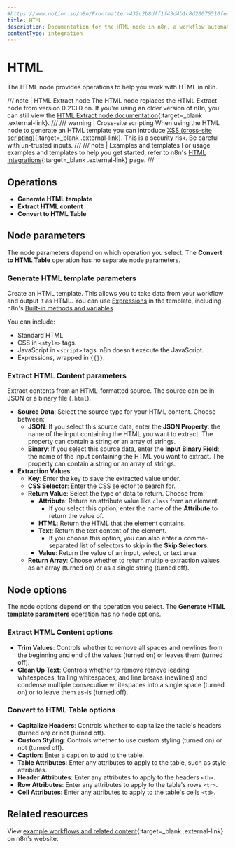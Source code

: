 ```yaml
---
#https://www.notion.so/n8n/Frontmatter-432c2b8dff1f43d4b1c8d20075510fe4
title: HTML
description: Documentation for the HTML node in n8n, a workflow automation platform. Includes guidance on usage, and links to examples.
contentType: integration
---
```


# HTML

The HTML node provides operations to help you work with HTML in n8n.

/// note | HTML Extract node
The HTML node replaces the HTML Extract node from version 0.213.0 on. If you're using an older version of n8n, you can still view the [HTML Extract node documentation](https://github.com/n8n-io/n8n-docs/blob/86fe33b681621e618e3adcab9a27e8605dbc23ad/docs/integrations/builtin/core-nodes/n8n-nodes-base.htmlextract.md){:target=_blank .external-link}.
///
/// warning | Cross-site scripting
When using the HTML node to generate an HTML template you can introduce [XSS (cross-site scripting)](https://owasp.org/www-community/attacks/xss/){:target=_blank .external-link}. This is a security risk. Be careful with un-trusted inputs.
///
/// note | Examples and templates
For usage examples and templates to help you get started, refer to n8n's [HTML integrations](https://n8n.io/integrations/html/){:target=_blank .external-link} page.
///

## Operations

* **Generate HTML template**
* **Extract HTML content**
* **Convert to HTML Table**

## Node parameters

The node parameters depend on which operation you select. The **Convert to HTML Table** operation has no separate node parameters.

### Generate HTML template parameters

Create an HTML template. This allows you to take data from your workflow and output it as HTML. You can use [Expressions](/code/expressions/) in the template, including n8n's [Built-in methods and variables](/code/builtin/overview/)

You can include:

* Standard HTML
* CSS in `<style>` tags.
* JavaScript in `<script>` tags. n8n doesn't execute the JavaScript.
* Expressions, wrapped in `{{}}`.

### Extract HTML Content parameters

Extract contents from an HTML-formatted source. The source can be in JSON or a binary file (`.html`).

- **Source Data**: Select the source type for your HTML content. Choose between:
	* **JSON**: If you select this source data, enter the **JSON Property**: the name of the input containing the HTML you want to extract. The property can contain a string or an array of strings.
	* **Binary**: If you select this source data, enter the **Input Binary Field**: the name of the input containing the HTML you want to extract. The property can contain a string or an array of strings.
- **Extraction Values**:
	- **Key**: Enter the key to save the extracted value under.
	- **CSS Selector**: Enter the CSS selector to search for.
	- **Return Value**: Select the type of data to return. Choose from:
		- **Attribute**: Return an attribute value like `class` from an element.
			- If you select this option, enter the name of the **Attribute** to return the value of.
		- **HTML**: Return the HTML that the element contains.
		- **Text**: Return the text content of the element.
			- If you choose this option, you can also enter a comma-separated list of selectors to skip in the **Skip Selectors**.
		- **Value**: Return the value of an input, select, or text area.
	- **Return Array**: Choose whether to return multiple extraction values as an array (turned on) or as a single string (turned off).

## Node options

The node options depend on the operation you select. The **Generate HTML template parameters** operation has no node options.

### Extract HTML Content options

* **Trim Values**: Controls whether to remove all spaces and newlines from the beginning and end of the values (turned on) or leaves them (turned off).
* **Clean Up Text**: Controls whether to remove remove leading whitespaces, trailing whitespaces, and line breaks (newlines) and condense multiple consecutive whitespaces into a single space (turned on) or to leave them as-is (turned off).

### Convert to HTML Table options

* **Capitalize Headers**: Controls whether to capitalize the table's headers (turned on) or not (turned off).
* **Custom Styling**: Controls whether to use custom styling (turned on) or not (turned off).
* **Caption**: Enter a caption to add to the table.
* **Table Attributes**: Enter any attributes to apply to the table, such as style attributes.
* **Header Attributes**: Enter any attributes to apply to the headers `<th>`.
* **Row Attributes**: Enter any attributes to apply to the table's rows `<tr>`.
* **Cell Attributes**: Enter any attributes to apply to the table's cells `<td>`.

## Related resources

View [example workflows and related content](https://n8n.io/integrations/html/){:target=_blank .external-link} on n8n's website.











